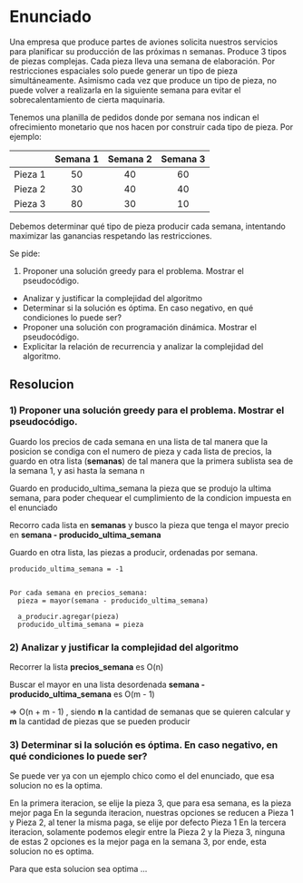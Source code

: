 # Enunciado

Una empresa que produce partes de aviones solicita nuestros servicios para planificar su producción de las próximas n semanas. Produce 3 tipos de piezas complejas. Cada pieza lleva una semana de elaboración. Por restricciones espaciales solo puede generar un tipo de pieza simultáneamente. Asimismo cada vez que produce un tipo de pieza, no puede volver a realizarla en la siguiente semana para evitar el sobrecalentamiento de cierta maquinaria.

Tenemos una planilla de pedidos donde por semana nos indican el ofrecimiento monetario que nos hacen por construir cada tipo de pieza. Por ejemplo:

|         | Semana 1 | Semana 2 | Semana 3 |
| ------- | :------: | :------: | :------: |
| Pieza 1 | 50       | 40       | 60       |
| Pieza 2 | 30       | 40       | 40       |
| Pieza 3 | 80       | 30       | 10       |

Debemos determinar qué tipo de pieza producir cada semana, intentando maximizar las ganancias respetando las restricciones.

Se pide:

1.  Proponer una solución greedy para el problema. Mostrar el pseudocódigo.
-   Analizar y justificar la complejidad del algoritmo
-   Determinar si la solución es óptima. En caso negativo, en qué condiciones lo puede ser?
-   Proponer una solución con programación dinámica. Mostrar el pseudocódigo.
-   Explicitar la relación de recurrencia y analizar la complejidad del algoritmo.

## Resolucion

### 1) Proponer una solución greedy para el problema. Mostrar el pseudocódigo.

Guardo los precios de cada semana en una lista de tal manera que la posicion se condiga con el numero de pieza
y cada lista de precios, la guardo en otra lista (**semanas**) de tal manera que la primera sublista sea de la semana 1, y asi hasta la semana n

Guardo en producido_ultima_semana la pieza que se produjo la ultima semana, para poder chequear el cumplimiento de la condicion impuesta en  el enunciado

Recorro cada lista en **semanas** y busco la pieza que tenga el mayor precio en **semana - producido_ultima_semana**

Guardo en otra lista, las piezas a producir, ordenadas por semana.

```
producido_ultima_semana = -1


Por cada semana en precios_semana:
  pieza = mayor(semana - producido_ultima_semana)

  a_producir.agregar(pieza)
  producido_ultima_semana = pieza
```

### 2) Analizar y justificar la complejidad del algoritmo

Recorrer la lista **precios_semana** es O(n)

Buscar el mayor en una lista desordenada **semana - producido_ultima_semana** es O(m - 1)

=> O(n + m - 1) , siendo **n** la cantidad de semanas que se quieren calcular y **m** la cantidad de piezas que se pueden producir

### 3) Determinar si la solución es óptima. En caso negativo, en qué condiciones lo puede ser?

Se puede ver ya con un ejemplo chico como el del enunciado, que esa solucion no es la optima.

En la primera iteracion, se elije la pieza 3, que para esa semana, es la pieza mejor paga
En la segunda iteracion, nuestras opciones se reducen a Pieza 1 y Pieza 2, al tener la misma paga, se elije por defecto Pieza 1
En la tercera iteracion, solamente podemos elegir entre la Pieza 2 y la Pieza 3, ninguna de estas 2 opciones es la mejor paga en la semana 3, por ende, esta solucion no es optima.

Para que esta solucion sea optima ... 
